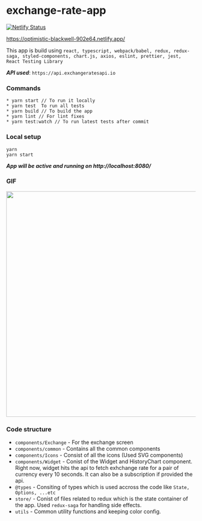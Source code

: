 # exchange-rate-app

[![Netlify Status](https://api.netlify.com/api/v1/badges/9a938643-a3c7-4ca1-aac6-fe2f420db2e6/deploy-status)](https://app.netlify.com/sites/optimistic-blackwell-902e64/deploys)

https://optimistic-blackwell-902e64.netlify.app/

This app is build using `react, typescript, webpack/babel, redux, redux-saga, styled-components, chart.js, axios, eslint, prettier, jest, React Testing Library`

**_API used_**: `https://api.exchangeratesapi.io`

### Commands

```
* yarn start // To run it locally
* yarn test  To run all tests
* yarn build // To build the app
* yarn lint // For lint fixes
* yarn test:watch // To run latest tests after commit
```

### Local setup

```
yarn
yarn start
```

**_App will be active and running on http://localhost:8080/_**

### GIF

<img src="https://github.com/punitgr/exchange-rate-app/blob/master/gif/new.gif" style="width:600px;height:600px;" />

### Code structure

- `components/Exchange` - For the exchange screen
- `components/common` - Contains all the common components
- `components/Icons` - Consist of all the icons (Used SVG components)
- `components/Widget` - Conist of the Widget and HistoryChart component.
  Right now, widget hits the api to fetch exhchange rate for a pair of currency every 10 seconds. It can also be a subscription if provided the api.
- `@types` - Consiting of types which is used accross the code like `State, Options, ...etc`
- `store/` - Conist of files related to redux which is the state container of the app.
  Used `redux-saga` for handling side effects.
- `utils` - Common utility functions and keeping color config.
